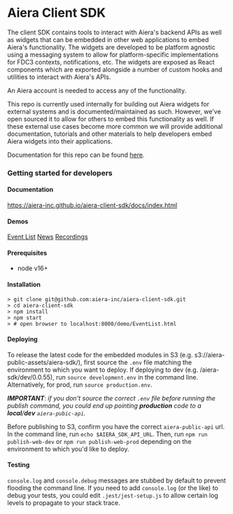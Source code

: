 # Aiera Client SDK

The client SDK contains tools to interact with Aiera's backend APIs as well as widgets that can be embedded in other web
applications to embed Aiera's functionality. The widgets are developed to be platform agnostic using a messaging system
to allow for platform-specific implementations for FDC3 contexts, notifications, etc. The widgets are exposed as React
components which are exported alongside a number of custom hooks and utilities to interact with Aiera's APIs.

An Aiera account is needed to access any of the functionality.

This repo is currently used internally for building out Aiera widgets for external systems and is documented/maintained
as such. However, we've open sourced it to allow for others to embed this functionality as well. If these external use
cases become more common we will provide additional documentation, tutorials and other materials to help developers
embed Aiera widgets into their applications.

Documentation for this repo can be found [here](https://aiera-inc.github.io/aiera-client-sdk/docs/index.html).

### Getting started for developers

#### Documentation

https://aiera-inc.github.io/aiera-client-sdk/docs/index.html

#### Demos

[Event List](https://aiera-inc.github.io/aiera-client-sdk/demo/EventList.html)
[News](https://aiera-inc.github.io/aiera-client-sdk/demo/NewsList.html)
[Recordings](https://aiera-inc.github.io/aiera-client-sdk/demo/RecordingList.html)

#### Prerequisites

- node v16+

#### Installation

```
> git clone git@github.com:aiera-inc/aiera-client-sdk.git
> cd aiera-client-sdk
> npm install
> npm start
> # open browser to localhost:8000/demo/EventList.html
```

#### Deploying

To release the latest code for the embedded modules in S3 (e.g. s3://aiera-public-assets/aiera-sdk/), first source the
`.env` file matching the environment to which you want to deploy. If deploying to dev (e.g. /aiera-sdk/dev/0.0.55),
run `source development.env` in the command line. Alternatively, for prod, run `source production.env`.

***IMPORTANT***: *if you don't source the correct `.env` file before running the publish command, you could end up
pointing **production** code to a **local**/**dev** `aiera-pubic-api`.*

Before publishing to S3, confirm you have the correct `aiera-public-api` url. In the command line,
run `echo $AIERA_SDK_API_URL`. Then, run `npm run publish-web-dev` or `npm run publish-web-prod` depending on the environment to which you'd like
to deploy.

#### Testing

`console.log` and `console.debug` messages are stubbed by default to prevent flooding the command line. If you need to
add `console.log` (or the like) to debug your tests, you could edit `.jest/jest-setup.js` to allow certain log levels to
propagate to your stack trace.
